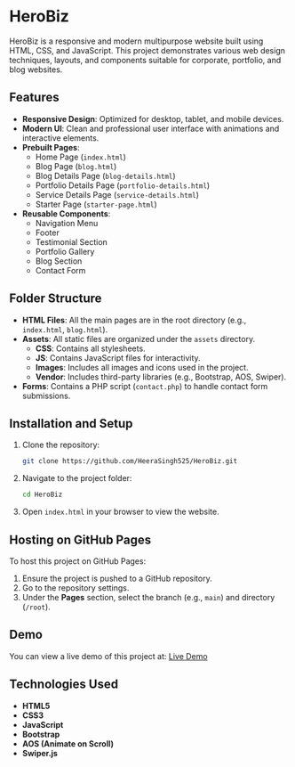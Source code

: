 # HeroBiz

HeroBiz is a responsive and modern multipurpose website built using HTML, CSS, and JavaScript. This project demonstrates various web design techniques, layouts, and components suitable for corporate, portfolio, and blog websites.

## Features

- **Responsive Design**: Optimized for desktop, tablet, and mobile devices.
- **Modern UI**: Clean and professional user interface with animations and interactive elements.
- **Prebuilt Pages**:
  - Home Page (`index.html`)
  - Blog Page (`blog.html`)
  - Blog Details Page (`blog-details.html`)
  - Portfolio Details Page (`portfolio-details.html`)
  - Service Details Page (`service-details.html`)
  - Starter Page (`starter-page.html`)
- **Reusable Components**:
  - Navigation Menu
  - Footer
  - Testimonial Section
  - Portfolio Gallery
  - Blog Section
  - Contact Form

## Folder Structure

- **HTML Files**: All the main pages are in the root directory (e.g., `index.html`, `blog.html`).
- **Assets**: All static files are organized under the `assets` directory.
  - **CSS**: Contains all stylesheets.
  - **JS**: Contains JavaScript files for interactivity.
  - **Images**: Includes all images and icons used in the project.
  - **Vendor**: Includes third-party libraries (e.g., Bootstrap, AOS, Swiper).
- **Forms**: Contains a PHP script (`contact.php`) to handle contact form submissions.

## Installation and Setup

1. Clone the repository:
   ```bash
   git clone https://github.com/HeeraSingh525/HeroBiz.git
   ```
2. Navigate to the project folder:
   ```bash
   cd HeroBiz
   ```
3. Open `index.html` in your browser to view the website.

## Hosting on GitHub Pages

To host this project on GitHub Pages:

1. Ensure the project is pushed to a GitHub repository.
2. Go to the repository settings.
3. Under the **Pages** section, select the branch (e.g., `main`) and directory (`/root`).

## Demo

You can view a live demo of this project at: [Live Demo](https://heerasingh525.github.io/HeroBiz/HeroBiz/index.html)

## Technologies Used

- **HTML5**
- **CSS3**
- **JavaScript**
- **Bootstrap**
- **AOS (Animate on Scroll)**
- **Swiper.js**

